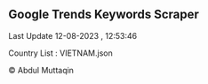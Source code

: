 

## Google Trends Keywords Scraper 
 
Last Update 12-08-2023 , 12:53:46

Country List :
VIETNAM.json



© Abdul Muttaqin 
